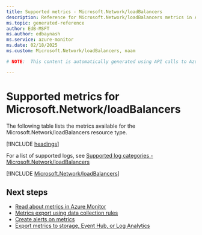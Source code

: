 ```yaml
---
title: Supported metrics - Microsoft.Network/loadBalancers
description: Reference for Microsoft.Network/loadBalancers metrics in Azure Monitor.
ms.topic: generated-reference
author: EdB-MSFT
ms.author: edbaynash
ms.service: azure-monitor
ms.date: 02/18/2025
ms.custom: Microsoft.Network/loadBalancers, naam

# NOTE:  This content is automatically generated using API calls to Azure. Any edits made on these files will be overwritten in the next run of the script. 

---
```


  
# Supported metrics for Microsoft.Network/loadBalancers
  
The following table lists the metrics available for the Microsoft.Network/loadBalancers resource type.  
  
  
[!INCLUDE [headings](~/reusable-content/ce-skilling/azure/includes/azure-monitor/reference/metrics/metrics-headings.md)]  
  
  
  
For a list of supported logs, see [Supported log categories - Microsoft.Network/loadBalancers](../supported-logs/microsoft-network-loadbalancers-logs.md)  
  
 

[!INCLUDE [Microsoft.Network/loadBalancers](~/reusable-content/ce-skilling/azure/includes/azure-monitor/reference/metrics/microsoft-network-loadbalancers-metrics-include.md)]  



## Next steps

- [Read about metrics in Azure Monitor](/azure/azure-monitor/data-platform)
- [Metrics export using data collection rules](/azure/azure-monitor/essentials/data-collection-metrics)
- [Create alerts on metrics](/azure/azure-monitor/alerts/alerts-overview)
- [Export metrics to storage, Event Hub, or Log Analytics](/azure/azure-monitor/essentials/platform-logs-overview)
